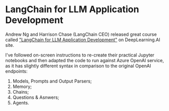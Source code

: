 # LangChain for LLM Application Development

Andrew Ng and Harrison Chase (LangChain CEO) released great course called ["LangChain for LLM Application Development"](https://learn.deeplearning.ai/langchain) on DeepLearning.AI site.

I've followed on-screen instructions to re-create their practical Jupyter notebooks and then adapted the code to run against Azure OpenAI service, as it has slightly different syntax in comparison to the original OpenAI endpoints:

1. Models, Prompts and Output Parsers;
2. Memory;
3. Chains;
4. Questions & Asnwers;
5. Agents.
